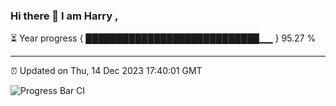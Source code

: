 ### Hi there 👋 I am Harry , 

⏳ Year progress { ████████████████████████████▁▁ } 95.27 %

---

⏰ Updated on Thu, 14 Dec 2023 17:40:01 GMT

![Progress Bar CI](https://github.com/duykhang68/duykhang68/workflows/Progress%20Bar%20CI/badge.svg)

